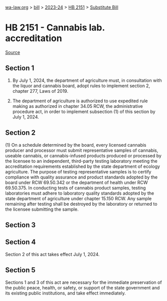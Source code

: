 [wa-law.org](/) > [bill](/bill/) > [2023-24](/bill/2023-24/) > [HB 2151](/bill/2023-24/hb/2151/) > [Substitute Bill](/bill/2023-24/hb/2151/S/)

# HB 2151 - Cannabis lab. accreditation

[Source](http://lawfilesext.leg.wa.gov/biennium/2023-24/Pdf/Bills/House%20Bills/2151-S.pdf)

## Section 1
1. By July 1, 2024, the department of agriculture must, in consultation with the liquor and cannabis board, adopt rules to implement section 2, chapter 277, Laws of 2019.

2. The department of agriculture is authorized to use expedited rule making as authorized in chapter 34.05 RCW, the administrative procedure act, in order to implement subsection (1) of this section by July 1, 2024.

## Section 2
(1) On a schedule determined by the board, every licensed cannabis producer and processor must submit representative samples of cannabis, useable cannabis, or cannabis-infused products produced or processed by the licensee to an independent, third-party testing laboratory meeting the accreditation requirements established by the state department of ecology agriculture. The purpose of testing representative samples is to certify compliance with quality assurance and product standards adopted by the board under RCW 69.50.342 or the department of health under RCW 69.50.375. In conducting tests of cannabis product samples, testing laboratories must adhere to laboratory quality standards adopted by the state department of agriculture under chapter 15.150 RCW. Any sample remaining after testing shall be destroyed by the laboratory or returned to the licensee submitting the sample.

## Section 3
## Section 4
Section 2 of this act takes effect July 1, 2024.

## Section 5
Sections 1 and 3 of this act are necessary for the immediate preservation of the public peace, health, or safety, or support of the state government and its existing public institutions, and take effect immediately.
